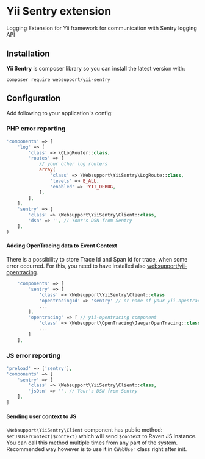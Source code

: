 # Yii Sentry extension
Logging Extension for Yii framework for communication with Sentry logging API

## Installation

**Yii Sentry** is composer library so you can install the latest version with:

```shell
composer require websupport/yii-sentry
```

## Configuration

Add following to your application's config:

### PHP error reporting

```php
'components' => [
    'log' => [
        'class' => \CLogRouter::class,
        'routes' => [
            // your other log routers
            array(
                'class' => \Websupport\YiiSentry\LogRoute::class,
                'levels' => E_ALL,
                'enabled' => !YII_DEBUG,
            ],
        ],
    ],
    'sentry' => [
        'class' => \Websupport\YiiSentry\Client::class,
        'dsn' => '', // Your's DSN from Sentry
    ],
)
```

#### Adding OpenTracing data to Event Context
There is a possibility to store Trace Id and Span Id for trace, when some error occurred.
For this, you need to have installed also [websupport/yii-opentracing](https://github.com/websupport-sk/yii-opentracing).

```php
    'components' => [
        'sentry' => [
            'class' => \Websupport\YiiSentry\Client::class
            'opentracingId' => 'sentry' // or name of your yii-opentracing component
            ...
        ],
        'opentracing' => [ // yii-opentracing component
            'class' => \Websupport\OpenTracing\JaegerOpenTracing::class,
            ...
        ]
    ],
```

### JS error reporting

```php
'preload' => ['sentry'],
'components' => [
    'sentry' => [
        'class' => \Websupport\YiiSentry\Client::class,
        'jsDsn' => '', // Your's DSN from Sentry
    ],
]
```

#### Sending user context to JS
`\Websupport\YiiSentry\Client` component has public method: `setJsUserContext($context)` which will send `$context` to Raven JS instance.
You can call this method multiple times from any part of the system. Recommended way however is to use it in `CWebUser` class right after init.